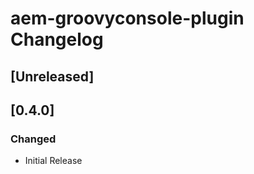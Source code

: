 <!-- Keep a Changelog guide -> https://keepachangelog.com -->

# aem-groovyconsole-plugin Changelog
## [Unreleased]

## [0.4.0]
### Changed
- Initial Release

